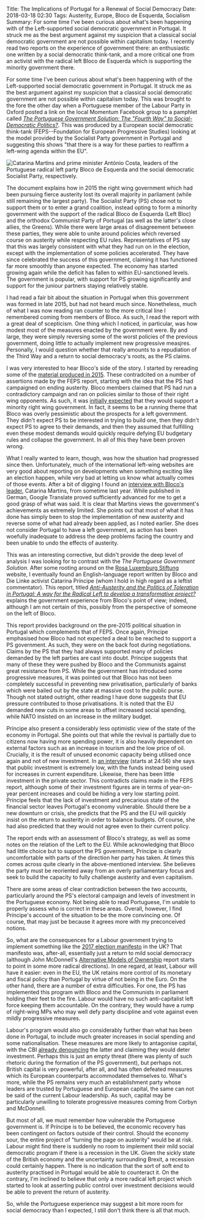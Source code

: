 Title: The Implications of Portugal for a Renewal of Social Democracy
Date: 2018-03-18 02:30
Tags: Austerity, Europe, Bloco de Esquerda, Socialism
Summary: For some time I've been curious about what's been happening with of the Left-supported social democratic government in Portugal. It struck me as the best argument against my suspicion that  a classical social democratic government are not possible within capitalism today. I recently read two reports on the experience of government there: an enthusiastic one written by a social democratic think-tank, and a more critical one from an activist with the radical left Bloco de Esquerda which is supporting the minority government there.

For some time I've been curious about what's been happening with of
the Left-supported social democratic government in Portugal. It struck
me as the best argument against my suspicion that a classical social
democratic government are not possible within capitalism today. This
was brought to the fore the other day when a Portuguese member of the
Labour Party in Oxford posted a link on the local Momentum Facebook
group to a pamphlet called
[_The Portuguese Government Solution: The "Fourth Way" to Social-Democratic Politics?_](http://www.feps-europe.eu/assets/8fe67afb-3ddd-4ccf-b35e-baa2ece549df/book-portugal-dec2017-web-pppdf.pdf). This
was produced by a European social democratic think-tank
(FEPS--Foundation for European Progressive Studies) looking at the
model provided by the Socialist Party government in Portugal and
suggesting this shows "that there is a way for these parties to
reaffirm a left-wing agenda within the EU".

![Catarina Martins and prime minister António Costa, leaders of the Portuguese radical left party Bloco de Esquerda and the social democratic Socialist Party, respectively.]({filename}/images/Catarina-Martins-e-António-Costa.jpg)

The document explains how in 2015 the right wing government which had
been pursuing fierce austerity lost its overall majority in parliament
(while still remaining the largest party). The Socialist Party (PS)
chose not to support them or to enter a grand coalition, instead
opting to form a minority government with the support of the radical
Bloco de Esquerda (Left Bloc) and the orthodox Communist Party of
Portugal (as well as the latter's close allies, the Greens). While
there were large areas of disagreement between these parties, they
were able to unite around policies which reversed course on austerity
while respecting EU rules. Representatives of PS say that this was
largely consistent with what they had run on in the election, except
with the implementation of some policies accelerated. They have since
celebrated the success of this government, claiming it has functioned
far more smoothly than anyone expected. The economy has started
growing again while the deficit has fallen to within EU-sanctioned
levels. The government is popular, with support for PS growing
significantly and support for the juniour partners staying relatively
stable.

I had read a fair bit about the situation in Portugal when this
government was formed in late 2015, but had not heard much
since. Nonetheless, much of what I was now reading ran counter to the
more critical line I remembered coming from members of Bloco. As such,
I read the report with a great deal of scepticism. One thing which I
noticed, in particular, was how modest most of the measures enacted by
the government were. By and large, they were simply reversing some of
the worst policies of the previous government, doing little to
actually implement new progressive measjres. Personally, I would
question whether that really amounts to a repudiation of the Third Way
and a return to social democracy's roots, as the PS claims.

I was very interested to hear Bloco's side of the story. I started by
rereading some of the
[material produced in 2015]((https://jacobinmag.com/2015/11/bloco-esquerda-portugal-silva-ps-pcp-be-austerity-merkel-troika)). These
contradcited on a number of assertions made by the FEPS report,
starting with the idea that the PS had campaigned on ending
austerity. Bloco members claimed that PS had run a
contradictory campaign and ran on policies similar to those of their
right wing opponents. As such, it was
[initially expected](https://www.jacobinmag.com/2015/10/left-bloc-portugal-austerity-social-democracy)
that they would support a minority right wing government. In fact, it
seems to be a running theme that Bloco was overly pessimistic about
the prospects for a left government. They didn't expect PS to be
interested in trying to build one, then they didn't expect PS to agree
to their demands, and then they assumed that fulfilling even these
modest demands would quickly require defying EU budgetary rules and
collapse the government. In all of this they have been proven wrong.

What I really wanted to learn, though, was how the situation had
progressed since then. Unfortunately, much of the international
left-wing websites are very good about reporting on developments when
something exciting like an election happen, while very bad at letting
us know what actually comes of those events. After a bit of digging I
found an
[interview with Bloco's leader](https://www.freitag.de/autoren/der-freitag/die-austeritaet-ist-eine-grosse-luege),
Catarina Martins, from sometime last year. While published in German,
Google Translate proved sufficiently advanced for me to get a good
grasp of what was said. It is clear that Martins views the
government's achievements as extremely limited. She points out that
most of what it has done has simply been to stop the implementation of
new austerity and reverse some of what had already been applied, as I
noted earlier. She does not consider Portugal to have a left
government, as action has been woefully inadequate to address the deep
problems facing the country and been unable to undo the effects of
austerity.

This was an interesting corrective, but didn't provide the deep level
of analysis I was looking for to contrast with the _The Portuguese
Government Solution_. After some rooting around on the
[Rosa Luxemburg Stiftung](https://www.rosalux.de/en/) website, I
eventually found an English-language report written by Bloco and Die
Linke activist Catarina Príncipe (whom I hold in high regard as a
leftist commentator). This report, titled
[_Anti-Austerity and the Politics of Toleration in Portugal: A way for the Radical Left to develop a transformative project?_](https://www.rosalux.de/fileadmin/rls_uploads/pdfs/sonst_publikationen/Politics_of_Toleration_Portugal.pdf)
explains the government experience from Bloco's point of view; indeed,
although I am not certain of this, possibly from the perspective of
someone on the left of Bloco.

This report provides background on the pre-2015 political situation in
Portugal which complements that of FEPS. Once again, Príncipe
emphasised how Bloco had not expected a deal to be reached to support
a PS government. As such, they were on the back foot during
negotiations. Claims by the PS that they had always supported many of
policies demanded by the left parties are cast into doubt. Príncipe
suggests that many of these they were pushed by Bloco and the
Communists against great resistance from PS. While the government has
introduced some progressive measures, it was pointed out that Bloco
has not been completely successful in preventing new privatisation,
particularly of banks which were bailed out by the state at massive
cost to the public purse. Though not stated outright, other reading I
have done suggests that EU pressure contributed to those
privatisations. It is noted that the EU demanded new cuts in some
areas to offset increased social spending, while NATO insisted on an
increase in the military budget.

Príncipe also present a considerably less optimistic view of the state
of the economy in Portugal. She points out that while the revival is
partially due to citizens now having more spending power, it is also
heavily dependent on external factors such as an increase in tourism
and the low price of oil. Crucially, it is the result of unused
economic capacity being utilised once again and not of new
investment. In
[an interview](https://soundcloud.com/chapo-trap-house/episode-132-blocos-modern-life-81217)
(starts at 24:56) she says that public investment is extremely low,
with the funds instead being used for increases in current
expenditure. Likewise, there has been little investment in the private
sector. This contradicts claims made in the FEPS report, although some
of their investment figures are in terms of year-on-year percent
increases and could be hiding a very low starting point. Príncipe
feels that the lack of investment and precarious state of the
financial sector leaves Portugal's economy vulnerable. Should there be
a new downturn or crisis, she predicts that the PS and the EU will
quickly insist on the return to austerity in order to balance
budgets. Of course, she had also predicted that they would not agree
even to their current policy.

The report ends with an assessment of Bloco's strategy, as well as
some notes on the relation of the Left to the EU. While acknowledging
that Bloco had little choice but to support the PS government,
Príncipe is clearly uncomfortable with parts of the direction her
party has taken. At times this comes across quite clearly in the
above-mentioned interview. She believes the party must be reoriented
away from an overly parliamentary focus and seek to build the capacity
to fully challenge austerity and even capitalism.

There are some areas of clear contradiction between the two accounts,
particularly around the PS's electoral campaign and levels of
investment in the Portuguese economy. Not being able to read
Portuguese, I'm unable to properly assess who is correct in these
areas. Overall, however, I find Príncipe's account of the situation to
be the more convincing one. Of course, that may just be because it
agrees more with my preconceived notions.

So, what are the consequences for a Labour government trying to
implement something like the
[2017 election manifesto](https://labour.org.uk/manifesto/) in the UK?
That manifesto was, after-all, essentially just a return to mild
social democracy (although John McDonnell's
[Alternative Models of Ownership](https://labour.org.uk/wp-content/uploads/2017/10/Alternative-Models-of-Ownership.pdf)
report starts to point in some more radical directions). In one
regard, at least, Labour will have it easier: even in the EU, the UK
retains more control of its monetary and fiscal policy than Portugal
by virtue of not being in the Euro. On the other hand, there are a
number of extra difficulties. For one, the PS has implemented this program
with Bloco and the Communists in parliament holding their feet to the
fire. Labour would have no such anti-capitalist left force keeping
them accountable. On the contrary, they would have a rump of
right-wing MPs who may well defy party discipline and vote against
even mildly progressive measures.

Labour's program would also go considerably further than what has been
done in Portugal, to include much greater increases in social spending
and some nationalisation. These measures are more likely to antagonise
capital, with the CBI
[already denouncing](http://www.independent.co.uk/news/business/news/labour-nationalisation-hard-brexit-cbi-president-paul-dreschler-a8252136.html)
the latter and claiming they would deter investment. Perhaps this is
just an empty threat (there was plenty of such rhetoric during the
formation of the PS government), but perhaps not. British capital is
very powerful, after all, and has often defeated measures which its
European counterparts accommodated themselves to. What's more, while
the PS remains very much an establishment party whose leaders are
trusted by Portuguese and European capital, the same can not be said
of the current Labour leadership. As such, capital may be particularly
unwilling to tolerate progressive measures coming from Corbyn and
McDonnell.

But most of all, we must remember how vulnerable the Portuguese
government is. If Príncipe is to be believed, the economic recovery
has been contingent on factors outside of their control. Should the
economy sour, the entire project of "turning the page on austerity"
would be at risk. Labour might find there is suddenly no room to
implement their mild social democratic program if there is a recession
in the UK.  Given the sickly state of the British economy and the
uncertainty surrounding Brexit, a recession could certainly
happen. There is no indication that the sort of soft end to austerity
practised in Portugal would be able to counteract it. On the contrary,
I'm inclined to believe that only a more radical left project which
started to look at asserting public control over investment decisions
would be able to prevent the return of austerity.

So, while the Portuguese experience may suggest a bit more room for
social democracy than I expected, I still don't think there is all
that much.
